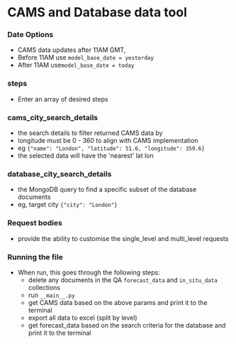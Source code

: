 # CAMS and Database data tool

### Date Options
* CAMS data updates after 11AM GMT, 
* Before 11AM use `model_base_date = yesterday`
* After 11AM use`model_base_date = today`

### steps
* Enter an array of desired steps

### cams_city_search_details
* the search details to filter returned CAMS data by
* longitude must be 0 - 360 to align with CAMS implementation
* eg `{"name": "London", "latitude": 51.6, "longitude": 359.6}`
* the selected data will have the 'nearest' lat lon

### database_city_search_details
* the MongoDB query to find a specific subset of the database documents 
* eg, target city `{"city": "London"}` 

### Request bodies
* provide the ability to customise the single_level and multi_level requests

### Running the file
* When run, this goes through the following steps:
  * delete any documents in the QA `forecast_data` and `in_situ_data` collections
  * run `__main__.py`
  * get CAMS data based on the above params and print it to the terminal
  * export all data to excel (split by level)
  * get forecast_data based on the search criteria for the database and print it to the terminal